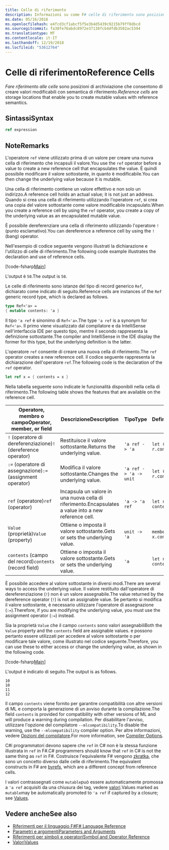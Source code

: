 ```yaml
---
title: Celle di riferimento
description: Informazioni su come F# celle di riferimento sono posizioni di archiviazione che consentono di creare valori modificabili con semantica di riferimento.
ms.date: 05/16/2016
ms.openlocfilehash: e4fcd3cf1abcf5f5e3b4d5439c9215b79ff8dbcd
ms.sourcegitcommit: fa38fe76abdc8972e37138fcb4dfdb3502ac5394
ms.translationtype: MT
ms.contentlocale: it-IT
ms.lasthandoff: 12/19/2018
ms.locfileid: "53612764"
---
```

# <a name="reference-cells"></a><span data-ttu-id="ea78e-103">Celle di riferimento</span><span class="sxs-lookup"><span data-stu-id="ea78e-103">Reference Cells</span></span>

<span data-ttu-id="ea78e-104">*Fare riferimento alle celle* sono posizioni di archiviazione che consentono di creare valori modificabili con semantica di riferimento.</span><span class="sxs-lookup"><span data-stu-id="ea78e-104">*Reference cells* are storage locations that enable you to create mutable values with reference semantics.</span></span>

## <a name="syntax"></a><span data-ttu-id="ea78e-105">Sintassi</span><span class="sxs-lookup"><span data-stu-id="ea78e-105">Syntax</span></span>

```fsharp
ref expression
```

## <a name="remarks"></a><span data-ttu-id="ea78e-106">Note</span><span class="sxs-lookup"><span data-stu-id="ea78e-106">Remarks</span></span>

<span data-ttu-id="ea78e-107">L'operatore `ref` viene utilizzato prima di un valore per creare una nuova cella di riferimento che incapsuli il valore.</span><span class="sxs-lookup"><span data-stu-id="ea78e-107">You use the `ref` operator before a value to create a new reference cell that encapsulates the value.</span></span> <span data-ttu-id="ea78e-108">È quindi possibile modificare il valore sottostante, in quanto è modificabile.</span><span class="sxs-lookup"><span data-stu-id="ea78e-108">You can then change the underlying value because it is mutable.</span></span>

<span data-ttu-id="ea78e-109">Una cella di riferimento contiene un valore effettivo e non solo un indirizzo.</span><span class="sxs-lookup"><span data-stu-id="ea78e-109">A reference cell holds an actual value; it is not just an address.</span></span> <span data-ttu-id="ea78e-110">Quando si crea una cella di riferimento utilizzando l'operatore `ref`, si crea una copia del valore sottostante come valore modificabile incapsulato.</span><span class="sxs-lookup"><span data-stu-id="ea78e-110">When you create a reference cell by using the `ref` operator, you create a copy of the underlying value as an encapsulated mutable value.</span></span>

<span data-ttu-id="ea78e-111">È possibile dereferenziare una cella di riferimento utilizzando l'operatore `!` (punto esclamativo).</span><span class="sxs-lookup"><span data-stu-id="ea78e-111">You can dereference a reference cell by using the `!` (bang) operator.</span></span>

<span data-ttu-id="ea78e-112">Nell'esempio di codice seguente vengono illustrati la dichiarazione e l'utilizzo di celle di riferimento.</span><span class="sxs-lookup"><span data-stu-id="ea78e-112">The following code example illustrates the declaration and use of reference cells.</span></span>

[!code-fsharp[Main](../../../samples/snippets/fsharp/lang-ref-1/snippet2201.fs)]

<span data-ttu-id="ea78e-113">L'output è `50`.</span><span class="sxs-lookup"><span data-stu-id="ea78e-113">The output is `50`.</span></span>

<span data-ttu-id="ea78e-114">Le celle di riferimento sono istanze del tipo di record generico `Ref`, dichiarato come indicato di seguito.</span><span class="sxs-lookup"><span data-stu-id="ea78e-114">Reference cells are instances of the `Ref` generic record type, which is declared as follows.</span></span>

```fsharp
type Ref<'a> =
{ mutable contents: 'a }
```

<span data-ttu-id="ea78e-115">Il tipo `'a ref` è sinonimo di `Ref<'a>`.</span><span class="sxs-lookup"><span data-stu-id="ea78e-115">The type `'a ref` is a synonym for `Ref<'a>`.</span></span> <span data-ttu-id="ea78e-116">Il primo viene visualizzato dal compilatore e da IntelliSense nell'interfaccia IDE per questo tipo, mentre il secondo rappresenta la definizione sottostante.</span><span class="sxs-lookup"><span data-stu-id="ea78e-116">The compiler and IntelliSense in the IDE display the former for this type, but the underlying definition is the latter.</span></span>

<span data-ttu-id="ea78e-117">L'operatore `ref` consente di creare una nuova cella di riferimento.</span><span class="sxs-lookup"><span data-stu-id="ea78e-117">The `ref` operator creates a new reference cell.</span></span> <span data-ttu-id="ea78e-118">Il codice seguente rappresenta la dichiarazione dell'operatore `ref`.</span><span class="sxs-lookup"><span data-stu-id="ea78e-118">The following code is the declaration of the `ref` operator.</span></span>

```fsharp
let ref x = { contents = x }
```

<span data-ttu-id="ea78e-119">Nella tabella seguente sono indicate le funzionalità disponibili nella cella di riferimento.</span><span class="sxs-lookup"><span data-stu-id="ea78e-119">The following table shows the features that are available on the reference cell.</span></span>

|<span data-ttu-id="ea78e-120">Operatore, membro o campo</span><span class="sxs-lookup"><span data-stu-id="ea78e-120">Operator, member, or field</span></span>|<span data-ttu-id="ea78e-121">Descrizione</span><span class="sxs-lookup"><span data-stu-id="ea78e-121">Description</span></span>|<span data-ttu-id="ea78e-122">Tipo</span><span class="sxs-lookup"><span data-stu-id="ea78e-122">Type</span></span>|<span data-ttu-id="ea78e-123">Definizione</span><span class="sxs-lookup"><span data-stu-id="ea78e-123">Definition</span></span>|
|--------------------------|-----------|----|----------|
|<span data-ttu-id="ea78e-124">`!` (operatore di dereferenziazione)</span><span class="sxs-lookup"><span data-stu-id="ea78e-124">`!` (dereference operator)</span></span>|<span data-ttu-id="ea78e-125">Restituisce il valore sottostante.</span><span class="sxs-lookup"><span data-stu-id="ea78e-125">Returns the underlying value.</span></span>|`'a ref -> 'a`|`let (!) r = r.contents`|
|<span data-ttu-id="ea78e-126">`:=` (operatore di assegnazione)</span><span class="sxs-lookup"><span data-stu-id="ea78e-126">`:=` (assignment operator)</span></span>|<span data-ttu-id="ea78e-127">Modifica il valore sottostante.</span><span class="sxs-lookup"><span data-stu-id="ea78e-127">Changes the underlying value.</span></span>|`'a ref -> 'a -> unit`|`let (:=) r x = r.contents <- x`|
|<span data-ttu-id="ea78e-128">`ref` (operatore)</span><span class="sxs-lookup"><span data-stu-id="ea78e-128">`ref` (operator)</span></span>|<span data-ttu-id="ea78e-129">Incapsula un valore in una nuova cella di riferimento.</span><span class="sxs-lookup"><span data-stu-id="ea78e-129">Encapsulates a value into a new reference cell.</span></span>|`'a -> 'a ref`|`let ref x = { contents = x }`|
|<span data-ttu-id="ea78e-130">`Value` (proprietà)</span><span class="sxs-lookup"><span data-stu-id="ea78e-130">`Value` (property)</span></span>|<span data-ttu-id="ea78e-131">Ottiene o imposta il valore sottostante.</span><span class="sxs-lookup"><span data-stu-id="ea78e-131">Gets or sets the underlying value.</span></span>|`unit -> 'a`|`member x.Value = x.contents`|
|<span data-ttu-id="ea78e-132">`contents` (campo del record)</span><span class="sxs-lookup"><span data-stu-id="ea78e-132">`contents` (record field)</span></span>|<span data-ttu-id="ea78e-133">Ottiene o imposta il valore sottostante.</span><span class="sxs-lookup"><span data-stu-id="ea78e-133">Gets or sets the underlying value.</span></span>|`'a`|`let ref x = { contents = x }`|

<span data-ttu-id="ea78e-134">È possibile accedere al valore sottostante in diversi modi.</span><span class="sxs-lookup"><span data-stu-id="ea78e-134">There are several ways to access the underlying value.</span></span> <span data-ttu-id="ea78e-135">Il valore restituito dall'operatore di dereferenziazione (`!`) non è un valore assegnabile.</span><span class="sxs-lookup"><span data-stu-id="ea78e-135">The value returned by the dereference operator (`!`) is not an assignable value.</span></span> <span data-ttu-id="ea78e-136">Se pertanto si modifica il valore sottostante, è necessario utilizzare l'operatore di assegnazione (`:=`).</span><span class="sxs-lookup"><span data-stu-id="ea78e-136">Therefore, if you are modifying the underlying value, you must use the assignment operator (`:=`) instead.</span></span>

<span data-ttu-id="ea78e-137">Sia la proprietà `Value` che il campo `contents` sono valori assegnabili</span><span class="sxs-lookup"><span data-stu-id="ea78e-137">Both the `Value` property and the `contents` field are assignable values.</span></span> <span data-ttu-id="ea78e-138">e possono pertanto essere utilizzati per accedere al valore sottostante o per modificare tale valore, come illustrato nel codice seguente.</span><span class="sxs-lookup"><span data-stu-id="ea78e-138">Therefore, you can use these to either access or change the underlying value, as shown in the following code.</span></span>

[!code-fsharp[Main](../../../samples/snippets/fsharp/lang-ref-1/snippet2203.fs)]

<span data-ttu-id="ea78e-139">L'output è indicato di seguito.</span><span class="sxs-lookup"><span data-stu-id="ea78e-139">The output is as follows.</span></span>

```
10
10
11
12
```

<span data-ttu-id="ea78e-140">Il campo `contents` viene fornito per garantire compatibilità con altre versioni di ML e comporta la generazione di un avviso durante la compilazione.</span><span class="sxs-lookup"><span data-stu-id="ea78e-140">The field `contents` is provided for compatibility with other versions of ML and will produce a warning during compilation.</span></span> <span data-ttu-id="ea78e-141">Per disabilitare l'avviso, utilizzare l'opzione del compilatore `--mlcompatibility`.</span><span class="sxs-lookup"><span data-stu-id="ea78e-141">To disable the warning, use the `--mlcompatibility` compiler option.</span></span> <span data-ttu-id="ea78e-142">Per altre informazioni, vedere [Opzioni del compilatore](compiler-options.md).</span><span class="sxs-lookup"><span data-stu-id="ea78e-142">For more information, see [Compiler Options](compiler-options.md).</span></span>

<span data-ttu-id="ea78e-143">C#i programmatori devono sapere che `ref` in C# non è la stessa funzione illustrata in `ref` in F#.</span><span class="sxs-lookup"><span data-stu-id="ea78e-143">C# programmers should know that `ref` in C# is not the same thing as `ref` in F#.</span></span> <span data-ttu-id="ea78e-144">Costruisce l'equivalente F# vengono [zkratka](byrefs.md), che sono un concetto diverso dalle celle di riferimento.</span><span class="sxs-lookup"><span data-stu-id="ea78e-144">The equivalent constructs in F# are [byrefs](byrefs.md), which are a different concept from reference cells.</span></span>

<span data-ttu-id="ea78e-145">I valori contrassegnati come `mutable`può essere automaticamente promossa a `'a ref` acquisiti da una chiusura dei tag, vedere [valori](values/index.md).</span><span class="sxs-lookup"><span data-stu-id="ea78e-145">Values marked as `mutable`may be automatically promoted to `'a ref` if captured by a closure; see [Values](values/index.md).</span></span>

## <a name="see-also"></a><span data-ttu-id="ea78e-146">Vedere anche</span><span class="sxs-lookup"><span data-stu-id="ea78e-146">See also</span></span>

- [<span data-ttu-id="ea78e-147">Riferimenti per il linguaggio F#</span><span class="sxs-lookup"><span data-stu-id="ea78e-147">F# Language Reference</span></span>](index.md)
- [<span data-ttu-id="ea78e-148">Parametri e argomenti</span><span class="sxs-lookup"><span data-stu-id="ea78e-148">Parameters and Arguments</span></span>](parameters-and-arguments.md)
- [<span data-ttu-id="ea78e-149">Riferimenti per simboli e operatori</span><span class="sxs-lookup"><span data-stu-id="ea78e-149">Symbol and Operator Reference</span></span>](symbol-and-operator-reference/index.md)
- [<span data-ttu-id="ea78e-150">Valori</span><span class="sxs-lookup"><span data-stu-id="ea78e-150">Values</span></span>](values/index.md)

